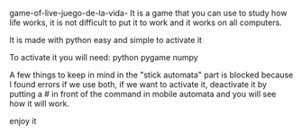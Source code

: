 game-of-live-juego-de-la-vida- 
It is a game that you can use to study how life works, it is not difficult to put it to work and it works on all computers.

It is made with python easy and simple to activate it

To activate it you will need: python pygame numpy

A few things to keep in mind in the "stick automata" part is blocked because I found errors if we use both, if we want to activate it, deactivate it by putting a # in front of the command in mobile automata and you will see how it will work.

enjoy it
